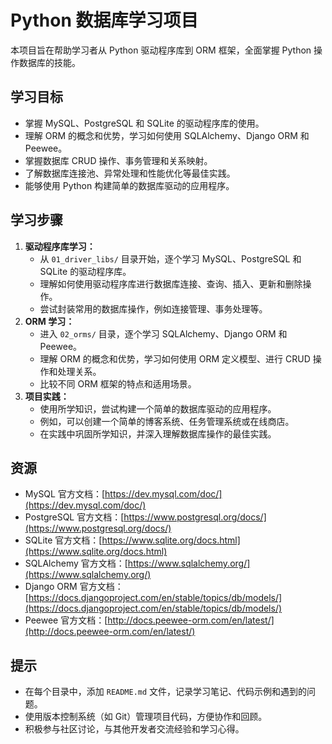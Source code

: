 # Python 数据库学习项目

本项目旨在帮助学习者从 Python 驱动程序库到 ORM 框架，全面掌握 Python 操作数据库的技能。

## 学习目标

* 掌握 MySQL、PostgreSQL 和 SQLite 的驱动程序库的使用。
* 理解 ORM 的概念和优势，学习如何使用 SQLAlchemy、Django ORM 和 Peewee。
* 掌握数据库 CRUD 操作、事务管理和关系映射。
* 了解数据库连接池、异常处理和性能优化等最佳实践。
* 能够使用 Python 构建简单的数据库驱动的应用程序。

## 学习步骤

1.  **驱动程序库学习：**
    * 从 `01_driver_libs/` 目录开始，逐个学习 MySQL、PostgreSQL 和 SQLite 的驱动程序库。
    * 理解如何使用驱动程序库进行数据库连接、查询、插入、更新和删除操作。
    * 尝试封装常用的数据库操作，例如连接管理、事务处理等。
2.  **ORM 学习：**
    * 进入 `02_orms/` 目录，逐个学习 SQLAlchemy、Django ORM 和 Peewee。
    * 理解 ORM 的概念和优势，学习如何使用 ORM 定义模型、进行 CRUD 操作和处理关系。
    * 比较不同 ORM 框架的特点和适用场景。
3.  **项目实践：**
    * 使用所学知识，尝试构建一个简单的数据库驱动的应用程序。
    * 例如，可以创建一个简单的博客系统、任务管理系统或在线商店。
    * 在实践中巩固所学知识，并深入理解数据库操作的最佳实践。

## 资源

* MySQL 官方文档：[https://dev.mysql.com/doc/](https://dev.mysql.com/doc/)
* PostgreSQL 官方文档：[https://www.postgresql.org/docs/](https://www.postgresql.org/docs/)
* SQLite 官方文档：[https://www.sqlite.org/docs.html](https://www.sqlite.org/docs.html)
* SQLAlchemy 官方文档：[https://www.sqlalchemy.org/](https://www.sqlalchemy.org/)
* Django ORM 官方文档：[https://docs.djangoproject.com/en/stable/topics/db/models/](https://docs.djangoproject.com/en/stable/topics/db/models/)
* Peewee 官方文档：[http://docs.peewee-orm.com/en/latest/](http://docs.peewee-orm.com/en/latest/)

## 提示

* 在每个目录中，添加 `README.md` 文件，记录学习笔记、代码示例和遇到的问题。
* 使用版本控制系统（如 Git）管理项目代码，方便协作和回顾。
* 积极参与社区讨论，与其他开发者交流经验和学习心得。